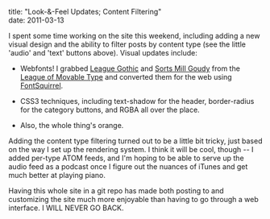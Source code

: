 title: "Look-&amp;-Feel Updates; Content Filtering"  
date: 2011-03-13

I spent some time working on the site this weekend, including
adding a new visual design and the ability to filter posts
by content type (see the little 'audio' and 'text' buttons above).
Visual updates include:

  * Webfonts! I grabbed [League Gothic][lgg] and [Sorts Mill
    Goudy][smg] from the [League of Movable Type][lmt] and
    converted them for the web using [FontSquirrel][fsq].

  [lgg]: http://www.theleagueofmoveabletype.com/fonts/7-league-gothic
  [smg]: http://www.theleagueofmoveabletype.com/fonts/6-sorts-mill-goudy
  [lmt]: http://www.theleagueofmoveabletype.com/
  [fsq]: http://www.fontsquirrel.com/fontface/generator

  * CSS3 techniques, including text-shadow for the header,
    border-radius for the category buttons, and RGBA all over
    the place.

  * Also, the whole thing's orange.

Adding the content type filtering turned out to be a little bit
tricky, just based on the way I set up the rendering system. I
think it will be cool, though -- I added per-type ATOM feeds, and
I'm hoping to be able to serve up the audio feed as a podcast once
I figure out the nuances of iTunes and get much better at playing
piano.

Having this whole site in a git repo has made both posting to and
customizing the site much more enjoyable than having to go through a web
interface. I WILL NEVER GO BACK.
